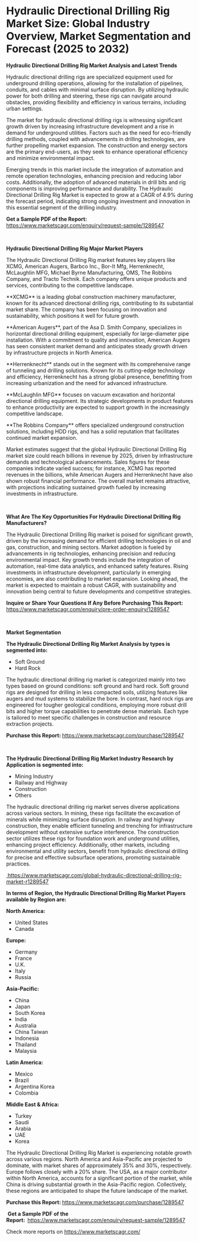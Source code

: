 <p><h1>Hydraulic Directional Drilling Rig Market Size: Global Industry Overview, Market Segmentation and Forecast (2025 to 2032)</h1></p><p><strong>Hydraulic Directional Drilling Rig Market Analysis and Latest Trends</strong></p>
<p><p>Hydraulic directional drilling rigs are specialized equipment used for underground drilling operations, allowing for the installation of pipelines, conduits, and cables with minimal surface disruption. By utilizing hydraulic power for both drilling and steering, these rigs can navigate around obstacles, providing flexibility and efficiency in various terrains, including urban settings. </p><p>The market for hydraulic directional drilling rigs is witnessing significant growth driven by increasing infrastructure development and a rise in demand for underground utilities. Factors such as the need for eco-friendly drilling methods, coupled with advancements in drilling technologies, are further propelling market expansion. The construction and energy sectors are the primary end-users, as they seek to enhance operational efficiency and minimize environmental impact.</p><p>Emerging trends in this market include the integration of automation and remote operation technologies, enhancing precision and reducing labor costs. Additionally, the adoption of advanced materials in drill bits and rig components is improving performance and durability. The Hydraulic Directional Drilling Rig Market is expected to grow at a CAGR of 4.9% during the forecast period, indicating strong ongoing investment and innovation in this essential segment of the drilling industry.</p></p>
<p><strong>Get a Sample PDF of the Report:&nbsp;</strong> <a href="https://www.marketscagr.com/enquiry/request-sample/1289547?utm_campaign=2485&utm_medium=2&utm_source=Github&utm_content=ia&utm_term=29032025&utm_id=hydraulic-directional-drilling-rig">https://www.marketscagr.com/enquiry/request-sample/1289547</a></p>
<p>&nbsp;</p>
<p><strong>Hydraulic Directional Drilling Rig Major Market Players</strong></p>
<p><p>The Hydraulic Directional Drilling Rig market features key players like XCMG, American Augers, Barbco Inc., Bor-It Mfg, Herrenknecht, McLaughlin MFG, Michael Byrne Manufacturing, OMS, The Robbins Company, and Tracto Technik. Each company offers unique products and services, contributing to the competitive landscape.</p><p>**XCMG** is a leading global construction machinery manufacturer, known for its advanced directional drilling rigs, contributing to its substantial market share. The company has been focusing on innovation and sustainability, which positions it well for future growth.</p><p>**American Augers**, part of the Asa D. Smith Company, specializes in horizontal directional drilling equipment, especially for large-diameter pipe installation. With a commitment to quality and innovation, American Augers has seen consistent market demand and anticipates steady growth driven by infrastructure projects in North America.</p><p>**Herrenknecht** stands out in the segment with its comprehensive range of tunneling and drilling solutions. Known for its cutting-edge technology and efficiency, Herrenknecht has a strong global presence, benefitting from increasing urbanization and the need for advanced infrastructure.</p><p>**McLaughlin MFG** focuses on vacuum excavation and horizontal directional drilling equipment. Its strategic developments in product features to enhance productivity are expected to support growth in the increasingly competitive landscape.</p><p>**The Robbins Company** offers specialized underground construction solutions, including HDD rigs, and has a solid reputation that facilitates continued market expansion.</p><p>Market estimates suggest that the global Hydraulic Directional Drilling Rig market size could reach billions in revenue by 2025, driven by infrastructure demands and technological advancements. Sales figures for these companies indicate varied success; for instance, XCMG has reported revenues in the billions, while American Augers and Herrenknecht have also shown robust financial performance. The overall market remains attractive, with projections indicating sustained growth fueled by increasing investments in infrastructure.</p></p>
<p>&nbsp;</p>
<p><strong>What Are The Key Opportunities For Hydraulic Directional Drilling Rig Manufacturers?</strong></p>
<p><p>The Hydraulic Directional Drilling Rig market is poised for significant growth, driven by the increasing demand for efficient drilling technologies in oil and gas, construction, and mining sectors. Market adoption is fueled by advancements in rig technologies, enhancing precision and reducing environmental impact. Key growth trends include the integration of automation, real-time data analytics, and enhanced safety features. Rising investments in infrastructure development, particularly in emerging economies, are also contributing to market expansion. Looking ahead, the market is expected to maintain a robust CAGR, with sustainability and innovation being central to future developments and competitive strategies.</p></p>
<p><strong>Inquire or Share Your Questions If Any Before Purchasing This Report:</strong> <a href="https://www.marketscagr.com/enquiry/pre-order-enquiry/1289547?utm_campaign=2485&utm_medium=2&utm_source=Github&utm_content=ia&utm_term=29032025&utm_id=hydraulic-directional-drilling-rig">https://www.marketscagr.com/enquiry/pre-order-enquiry/1289547</a></p>
<p>&nbsp;</p>
<p><strong>Market Segmentation</strong></p>
<p><strong>The Hydraulic Directional Drilling Rig Market Analysis by types is segmented into:</strong></p>
<p><ul><li>Soft Ground</li><li>Hard Rock</li></ul></p>
<p><p>The hydraulic directional drilling rig market is categorized mainly into two types based on ground conditions: soft ground and hard rock. Soft ground rigs are designed for drilling in less compacted soils, utilizing features like augers and mud systems to stabilize the bore. In contrast, hard rock rigs are engineered for tougher geological conditions, employing more robust drill bits and higher torque capabilities to penetrate dense materials. Each type is tailored to meet specific challenges in construction and resource extraction projects.</p></p>
<p><strong>Purchase this Report:&nbsp;</strong><a href="https://www.marketscagr.com/purchase/1289547?utm_campaign=2485&utm_medium=2&utm_source=Github&utm_content=ia&utm_term=29032025&utm_id=hydraulic-directional-drilling-rig">https://www.marketscagr.com/purchase/1289547</a></p>
<p>&nbsp;</p>
<p><strong>The Hydraulic Directional Drilling Rig Market Industry Research by Application is segmented into:</strong></p>
<p><ul><li>Mining Industry</li><li>Railway and Highway</li><li>Construction</li><li>Others</li></ul></p>
<p><p>The hydraulic directional drilling rig market serves diverse applications across various sectors. In mining, these rigs facilitate the excavation of minerals while minimizing surface disruption. In railway and highway construction, they enable efficient tunneling and trenching for infrastructure development without extensive surface interference. The construction sector utilizes these rigs for foundation work and underground utilities, enhancing project efficiency. Additionally, other markets, including environmental and utility sectors, benefit from hydraulic directional drilling for precise and effective subsurface operations, promoting sustainable practices.</p></p>
<p><a href="https://www.marketscagr.com/global-hydraulic-directional-drilling-rig-market-r1289547?utm_campaign=2485&utm_medium=2&utm_source=Github&utm_content=ia&utm_term=29032025&utm_id=hydraulic-directional-drilling-rig">&nbsp;https://www.marketscagr.com/global-hydraulic-directional-drilling-rig-market-r1289547</a></p>
<p><strong>In terms of Region, the Hydraulic Directional Drilling Rig Market Players available by Region are:</strong></p>
<p>
    <p> <strong> North America: </strong>
        <ul>
            <li>United States</li>
            <li>Canada</li>
        </ul>
        </p> 
    <p> <strong> Europe: </strong>
        <ul>
            <li>Germany</li>
            <li>France</li>
            <li>U.K.</li>
            <li>Italy</li>
            <li>Russia</li>
        </ul>
        </p> 
    <p> <strong> Asia-Pacific: </strong>
        <ul>
            <li>China</li>
            <li>Japan</li>
            <li>South Korea</li>
            <li>India</li>
            <li>Australia</li>
            <li>China Taiwan</li>
            <li>Indonesia</li>
            <li>Thailand</li>
            <li>Malaysia</li>
        </ul>
        </p> 
    <p> <strong> Latin America: </strong>
        <ul>
            <li>Mexico</li>
            <li>Brazil</li>
            <li>Argentina Korea</li>
            <li>Colombia</li>
        </ul>
        </p> 
    <p> <strong> Middle East & Africa: </strong>
        <ul>
            <li>Turkey</li>
            <li>Saudi</li>
            <li>Arabia</li>
            <li>UAE</li>
            <li>Korea</li>
        </ul>
    </p>
    </p>
<p><p>The Hydraulic Directional Drilling Rig Market is experiencing notable growth across various regions. North America and Asia-Pacific are projected to dominate, with market shares of approximately 35% and 30%, respectively. Europe follows closely with a 20% share. The USA, as a major contributor within North America, accounts for a significant portion of the market, while China is driving substantial growth in the Asia-Pacific region. Collectively, these regions are anticipated to shape the future landscape of the market.</p></p>
<p><strong>Purchase this Report: </strong><a href="https://www.marketscagr.com/purchase/1289547?utm_campaign=2485&utm_medium=2&utm_source=Github&utm_content=ia&utm_term=29032025&utm_id=hydraulic-directional-drilling-rig">https://www.marketscagr.com/purchase/1289547</a></p>
<p>&nbsp;<strong>Get a Sample PDF of the Report:&nbsp;&nbsp;</strong><a href="https://www.marketscagr.com/enquiry/request-sample/1289547?utm_campaign=2485&utm_medium=2&utm_source=Github&utm_content=ia&utm_term=29032025&utm_id=hydraulic-directional-drilling-rig">https://www.marketscagr.com/enquiry/request-sample/1289547</a></p>
<p><strong></strong></p>
<p>Check more reports on <a href="https://www.marketscagr.com/?utm_campaign=2485&utm_medium=2&utm_source=Github&utm_content=ia&utm_term=29032025&utm_id=hydraulic-directional-drilling-rig">https://www.marketscagr.com/</a></p>